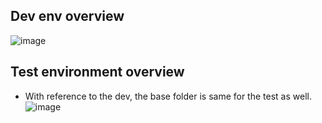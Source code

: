 

## Dev env overview
![image](https://user-images.githubusercontent.com/6425536/204075864-fddca82d-d08e-4400-adf9-4ddaa252f81d.png)


## Test environment overview
 - With reference to the dev, the base folder is same for the test as well.
![image](https://user-images.githubusercontent.com/6425536/204076298-992b39cb-ff10-4a5f-85dd-1d73831c4715.png)
